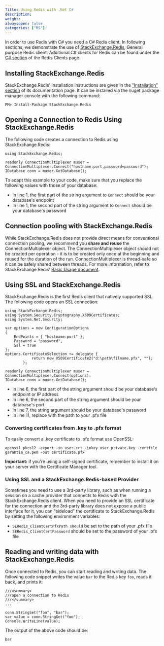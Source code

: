```yaml
---
Title: Using Redis with .Net C#
description:
weight:
alwaysopen: false
categories: ["RS"]
---
```

In order to use Redis with C# you need a C# Redis client. In following sections, we demonstrate the use of [StackExchange.Redis](https://github.com/StackExchange/StackExchange.Redis), General purpose Redis client. Additional C# clients for Redis can be found under the [C# section](http://redis.io/clients#c) of the Redis Clients page.

## Installing StackExchange.Redis

StackExchange.Redis' installation instructions are given in the ["Installation" section](https://stackexchange.github.io/StackExchange.Redis/) of its documentation page. It can be installed via the nuget package manager console with the following command:

    PM> Install-Package StackExchange.Redis

## Opening a Connection to Redis Using StackExchange.Redis

The following code creates a connection to Redis using StackExchange.Redis:

    using StackExchange.Redis;
    
    readonly ConnectionMultiplexer muxer = ConnectionMultiplexer.Connect("hostname:port,password=password");
    IDatabase conn = muxer.GetDatabase();

To adapt this example to your code, make sure that you replace the following values with those of your database:

- In line 1, the first part of the string argument to `Connect` should be your database's endpoint
- In line 1, the second part of the string argument to `Connect` should be your database's password

## Connection pooling with StackExchange.Redis

While StackExchange.Redis does not provide direct means for conventional connection pooling, we recommend you **share and reuse** the ConnectionMultiplexer object. The ConnectionMultiplexer object should not be created per operation - it is to be created only once at the beginning and reused for the duration of the run. ConnectionMultiplexer is thread-safe so it can be safely shared between threads. For more information, refer to StackExchange.Redis’ [Basic Usage document](https://stackexchange.github.io/StackExchange.Redis/Basics).

## Using SSL and StackExchange.Redis

StackExchange.Redis is the first Redis client that natively supported SSL. The following code opens an SSL connection:

    using StackExchange.Redis;
    using System.Security.Cryptography.X509Certificates;
    using System.Net.Security;

    var options = new ConfigurationOptions
    {
        EndPoints = { "hostname:port" },
        Password = "password",
        Ssl = true
    };
    options.CertificateSelection += delegate {
                return new X509Certificate2("d:\path\filname.pfx", "");
            };

    readonly ConnectionMultiplexer muxer = ConnectionMultiplexer.Connect(options);
    IDatabase conn = muxer.GetDatabase();

- In line 6, the first part of the string argument should be your database's endpoint or IP address
- In line 6, the second part of the string argument should be your database's port
- In line 7, the string argument should be your database's password
- In line 11, replace with the path to your .pfx file

### Converting certificates from .key to .pfx format

To easily convert a .key certificate to .pfx format use OpenSSL:

    openssl pkcs12 -export -in user.crt -inkey user_private.key -certfile garantia_ca.pem -out certificate.pfx 

**Important:** if you're using a self-signed certificate, remember to install it on your server with the Certificate Manager tool.

### Using SSL and a StackExchange.Redis-based Provider

Sometimes you need to use a 3rd-party library, such as when running a session on a cache provider that connects to Redis with the StackExchange.Redis client. When you need to provide an SSL certificate for the connection and the 3rd-party library does not expose a public interface for it, you can "sideload" the certificate to StackExchange.Redis by setting the following environment variables:

- `SERedis_ClientCertPfxPath should` be set to the path of your .pfx file
- `SERedis_ClientCertPassword` should be set to the password of your .pfx file

## Reading and writing data with StackExchange.Redis

Once connected to Redis, you can start reading and writing data. The following code snippet writes the value `bar` to the Redis key `foo`, reads it back, and prints it:

    ///<summary>
    ///open a connection to Redis
    ///</summary>
    ...

    conn.StringSet("foo", "bar");
    var value = conn.StringGet("foo");
    Console.WriteLine(value);

The output of the above code should be:

    bar
